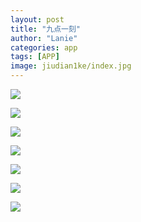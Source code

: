 ```yaml
---
layout: post
title: "九点一刻"
author: "Lanie"
categories: app
tags: [APP]
image: jiudian1ke/index.jpg
---
```

<img src="{{ site.github.url }}/assets/img/jiudian1ke/1.jpg">
<p></p>
<img src="{{ site.github.url }}/assets/img/jiudian1ke/2.jpg">
<p></p>
<img src="{{ site.github.url }}/assets/img/jiudian1ke/3.jpg">
<p></p>
<img src="{{ site.github.url }}/assets/img/jiudian1ke/4.jpg">
<p></p>
<img src="{{ site.github.url }}/assets/img/jiudian1ke/5.jpg">
<p></p>
<img src="{{ site.github.url }}/assets/img/jiudian1ke/6.jpg">
<p></p>
<img src="{{ site.github.url }}/assets/img/jiudian1ke/anli_1.jpg">
<p></p>